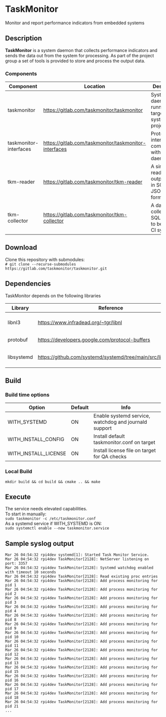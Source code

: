 # TaskMonitor
Monitor and report performance indicators from embedded systems

## Description
**TaskMonitor** is a system daemon that collects performance indicators and sends the data out from the system for processing. 
As part of the project group a set of tools is provided to store and process the output data.

### Components
| Component | Location | Description |
| ------ | ------ | ------ |
| taskmonitor | https://gitlab.com/taskmonitor/taskmonitor | System daemon running on target system (this project) |
| taskmonitor-interfaces | https://gitlab.com/taskmonitor/taskmonitor-interfaces | Protobuf interfaces to communicate with the daemon |
| tkm-reader | https://gitlab.com/taskmonitor/tkm-reader | A simple reader that output data in SQLite and JSON formats |
| tkm-collector | https://gitlab.com/taskmonitor/tkm-collector | A data collector, SQL based, to be used in CI systems |

## Download
Clone this repository with submodules:    
`# git clone --recurse-submodules https://gitlab.com/taskmonitor/taskmonitor.git`

## Dependencies
TaskMonitor depends on the following libraries

| Library | Reference | Info |
| ------ | ------ | ------ |
| libnl3 | https://www.infradead.org/~tgr/libnl | Used for netlink interfaces to taskstats |
| protobuf | https://developers.google.com/protocol-buffers | Data serialization |
| libsystemd | https://github.com/systemd/systemd/tree/main/src/libsystemd | Optional if WITH_SYSTEMD is ON |

## Build
### Build time options

| Option | Default | Info |
| ------ | ------ | ------ |
| WITH_SYSTEMD | ON | Enable systemd service, watchdog and journald support |
| WITH_INSTALL_CONFIG | ON | Install default taskmonitor.conf on target |
| WITH_INSTALL_LICENSE | ON | Install license file on target for QA checks |

### Local Build
`mkdir build && cd build && cmake .. && make `

## Execute
The service needs elevated capabilities.    
To start in manually:    
`sudo taskmonitor -c /etc/taskmonitor.conf`    
As a systemd service if WITH_SYSTEMD is ON:    
`sudo systemctl enable --now taskmonitor.service`

## Sample syslog output
```
Mar 26 04:54:32 rpi4dev systemd[1]: Started Task Monitor Service.
Mar 26 04:54:32 rpi4dev TaskMonitor[2128]: NetServer listening on port: 3357
Mar 26 04:54:32 rpi4dev TaskMonitor[2128]: Systemd watchdog enabled with timeout 10 seconds
Mar 26 04:54:32 rpi4dev TaskMonitor[2128]: Read existing proc entries
Mar 26 04:54:32 rpi4dev TaskMonitor[2128]: Add process monitoring for pid 1
Mar 26 04:54:32 rpi4dev TaskMonitor[2128]: Add process monitoring for pid 2
Mar 26 04:54:32 rpi4dev TaskMonitor[2128]: Add process monitoring for pid 3
Mar 26 04:54:32 rpi4dev TaskMonitor[2128]: Add process monitoring for pid 4
Mar 26 04:54:32 rpi4dev TaskMonitor[2128]: Add process monitoring for pid 8
Mar 26 04:54:32 rpi4dev TaskMonitor[2128]: Add process monitoring for pid 9
Mar 26 04:54:32 rpi4dev TaskMonitor[2128]: Add process monitoring for pid 10
Mar 26 04:54:32 rpi4dev TaskMonitor[2128]: Add process monitoring for pid 11
Mar 26 04:54:32 rpi4dev TaskMonitor[2128]: Add process monitoring for pid 12
Mar 26 04:54:32 rpi4dev TaskMonitor[2128]: Add process monitoring for pid 13
Mar 26 04:54:32 rpi4dev TaskMonitor[2128]: Add process monitoring for pid 15
Mar 26 04:54:32 rpi4dev TaskMonitor[2128]: Add process monitoring for pid 16
Mar 26 04:54:32 rpi4dev TaskMonitor[2128]: Add process monitoring for pid 17
Mar 26 04:54:32 rpi4dev TaskMonitor[2128]: Add process monitoring for pid 18
Mar 26 04:54:32 rpi4dev TaskMonitor[2128]: Add process monitoring for pid 21
...

```
